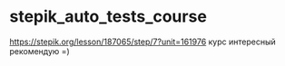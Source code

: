 # stepik_auto_tests_course
https://stepik.org/lesson/187065/step/7?unit=161976
курс интересный рекомендую =) 



